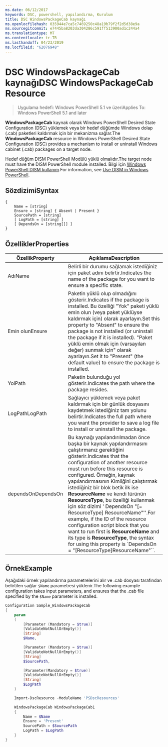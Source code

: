 ```yaml
---
ms.date: 06/12/2017
keywords: DSC, powershell, yapılandırma, Kurulum
title: DSC WindowsPackageCab kaynağı
ms.openlocfilehash: 035944e7ca5c7469250c48a19b79f2f2d5d38e9a
ms.sourcegitcommit: e7445ba8203da304286c591ff513900ad1c244a4
ms.translationtype: MT
ms.contentlocale: tr-TR
ms.lasthandoff: 04/23/2019
ms.locfileid: "62076948"
---
```

# <a name="dsc-windowspackagecab-resource"></a><span data-ttu-id="9087f-103">DSC WindowsPackageCab kaynağı</span><span class="sxs-lookup"><span data-stu-id="9087f-103">DSC WindowsPackageCab Resource</span></span>

> <span data-ttu-id="9087f-104">Uygulama hedefi: Windows PowerShell 5.1 ve üzeri</span><span class="sxs-lookup"><span data-stu-id="9087f-104">Applies To: Windows PowerShell 5.1 and later</span></span>

<span data-ttu-id="9087f-105">**WindowsPackageCab** kaynak olarak Windows PowerShell Desired State Configuration (DSC) yüklemek veya bir hedef düğümde Windows dolap (.cab) paketleri kaldırmak için bir mekanizma sağlar.</span><span class="sxs-lookup"><span data-stu-id="9087f-105">The **WindowsPackageCab** resource in Windows PowerShell Desired State Configuration (DSC) provides a mechanism to install or uninstall Windows cabinet (.cab) packages on a target node.</span></span>

<span data-ttu-id="9087f-106">Hedef düğüm DISM PowerShell Modülü yüklü olmalıdır.</span><span class="sxs-lookup"><span data-stu-id="9087f-106">The target node must have the DISM PowerShell module installed.</span></span> <span data-ttu-id="9087f-107">Bilgi için [Windows PowerShell DISM kullanım](https://msdn.microsoft.com/en-us/windows/hardware/commercialize/manufacture/desktop/use-dism-in-windows-powershell-s14).</span><span class="sxs-lookup"><span data-stu-id="9087f-107">For information, see [Use DISM in Windows PowerShell](https://msdn.microsoft.com/en-us/windows/hardware/commercialize/manufacture/desktop/use-dism-in-windows-powershell-s14).</span></span>


## <a name="syntax"></a><span data-ttu-id="9087f-108">Sözdizimi</span><span class="sxs-lookup"><span data-stu-id="9087f-108">Syntax</span></span>

```
{
    Name = [string]
    Ensure = [string] { Absent | Present }
    SourcePath = [string]
    [ LogPath = [string] ]
    [ DependsOn = [string[]] ]
}
```

## <a name="properties"></a><span data-ttu-id="9087f-109">Özellikler</span><span class="sxs-lookup"><span data-stu-id="9087f-109">Properties</span></span>

|  <span data-ttu-id="9087f-110">Özellik</span><span class="sxs-lookup"><span data-stu-id="9087f-110">Property</span></span>  |  <span data-ttu-id="9087f-111">Açıklama</span><span class="sxs-lookup"><span data-stu-id="9087f-111">Description</span></span>   |
|---|---|
| <span data-ttu-id="9087f-112">Adı</span><span class="sxs-lookup"><span data-stu-id="9087f-112">Name</span></span>| <span data-ttu-id="9087f-113">Belirli bir durumu sağlamak istediğiniz için paket adını belirtir.</span><span class="sxs-lookup"><span data-stu-id="9087f-113">Indicates the name of the package for you want to ensure a specific state.</span></span>|
| <span data-ttu-id="9087f-114">Emin olun</span><span class="sxs-lookup"><span data-stu-id="9087f-114">Ensure</span></span>| <span data-ttu-id="9087f-115">Paketin yüklü olup olmadığını gösterir.</span><span class="sxs-lookup"><span data-stu-id="9087f-115">Indicates if the package is installed.</span></span> <span data-ttu-id="9087f-116">Bu özelliği "Yok" paketi yüklü emin olun (veya paket yüklüyse kaldırmak için) olarak ayarlayın.</span><span class="sxs-lookup"><span data-stu-id="9087f-116">Set this property to "Absent" to ensure the package is not installed (or uninstall the package if it is installed).</span></span> <span data-ttu-id="9087f-117">"Paket yüklü emin olmak için (varsayılan değer) sunmak için" olarak ayarlayın.</span><span class="sxs-lookup"><span data-stu-id="9087f-117">Set it to "Present" (the default value) to ensure the package is installed.</span></span>|
| <span data-ttu-id="9087f-118">Yol</span><span class="sxs-lookup"><span data-stu-id="9087f-118">Path</span></span>| <span data-ttu-id="9087f-119">Paketin bulunduğu yol gösterir.</span><span class="sxs-lookup"><span data-stu-id="9087f-119">Indicates the path where the package resides.</span></span>|
| <span data-ttu-id="9087f-120">LogPath</span><span class="sxs-lookup"><span data-stu-id="9087f-120">LogPath</span></span>| <span data-ttu-id="9087f-121">Sağlayıcı yüklemek veya paket kaldırmak için bir günlük dosyasını kaydetmek istediğiniz tam yolunu belirtir.</span><span class="sxs-lookup"><span data-stu-id="9087f-121">Indicates the full path where you want the provider to save a log file to install or uninstall the package.</span></span>|
| <span data-ttu-id="9087f-122">dependsOn</span><span class="sxs-lookup"><span data-stu-id="9087f-122">DependsOn</span></span> | <span data-ttu-id="9087f-123">Bu kaynağı yapılandırılmadan önce başka bir kaynak yapılandırmasını çalıştırmanız gerektiğini gösterir.</span><span class="sxs-lookup"><span data-stu-id="9087f-123">Indicates that the configuration of another resource must run before this resource is configured.</span></span> <span data-ttu-id="9087f-124">Örneğin, kaynak yapılandırmasının Kimliğini çalıştırmak istediğiniz bir blok betik ilk ise **ResourceName** ve kendi türünün **ResourceType**, bu özelliği kullanmak için söz dizimi ' DependsOn "[= ResourceType] ResourceName"''.</span><span class="sxs-lookup"><span data-stu-id="9087f-124">For example, if the ID of the resource configuration script block that you want to run first is **ResourceName** and its type is **ResourceType**, the syntax for using this property is \`DependsOn = "[ResourceType]ResourceName"\`\`.</span></span>|

## <a name="example"></a><span data-ttu-id="9087f-125">Örnek</span><span class="sxs-lookup"><span data-stu-id="9087f-125">Example</span></span>

<span data-ttu-id="9087f-126">Aşağıdaki örnek yapılandırma parametrelerini alır ve .cab dosyası tarafından belirtilen sağlar `$Name` parametresi yüklenir.</span><span class="sxs-lookup"><span data-stu-id="9087f-126">The following example configuration takes input parameters, and ensures that the .cab file specified by the `$Name` parameter is installed.</span></span>

```powershell
Configuration Sample_WindowsPackageCab
{
    param
    (
        [Parameter (Mandatory = $true)]
        [ValidateNotNullOrEmpty()]
        [String]
        $Name,

        [Parameter (Mandatory = $true)]
        [ValidateNotNullOrEmpty()]
        [String]
        $SourcePath,

        [Parameter(Mandatory = $true)]
        [ValidateNotNullOrEmpty()]
        [String]
        $LogPath
    )

    Import-DscResource -ModuleName 'PSDscResources'

    WindowsPackageCab WindowsPackageCab1
    {
        Name = $Name
        Ensure = 'Present'
        SourcePath = $SourcePath
        LogPath = $LogPath
    }
}
```